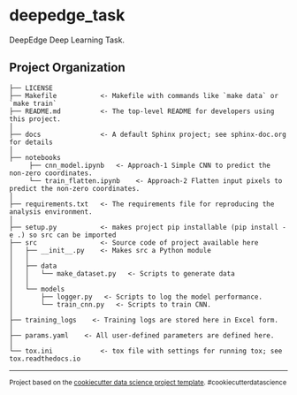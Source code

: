 deepedge_task
==============================

DeepEdge Deep Learning Task.

Project Organization
------------

    ├── LICENSE
    ├── Makefile           <- Makefile with commands like `make data` or `make train`
    ├── README.md          <- The top-level README for developers using this project.
    │
    ├── docs               <- A default Sphinx project; see sphinx-doc.org for details
    │
    ├── notebooks
         ├── cnn_model.ipynb   <- Approach-1 Simple CNN to predict the non-zero coordinates.
         └── train_flatten.ipynb    <- Approach-2 Flatten input pixels to predict the non-zero coordinates.
    │    
    ├── requirements.txt   <- The requirements file for reproducing the analysis environment.
    │
    ├── setup.py           <- makes project pip installable (pip install -e .) so src can be imported
    ├── src                <- Source code of project available here
    │   ├── __init__.py    <- Makes src a Python module
    │   │
    │   ├── data          
    │   │   └── make_dataset.py   <- Scripts to generate data
    │   │
    │   └── models         
    │       ├── logger.py   <- Scripts to log the model performance.
    │       └── train_cnn.py   <- Scripts to train CNN.
    │
    ├── training_logs    <- Training logs are stored here in Excel form.
    │
    ├── params.yaml    <- All user-defined parameters are defined here. 
    │   
    └── tox.ini            <- tox file with settings for running tox; see tox.readthedocs.io


--------

<p><small>Project based on the <a target="_blank" href="https://drivendata.github.io/cookiecutter-data-science/">cookiecutter data science project template</a>. #cookiecutterdatascience</small></p>
